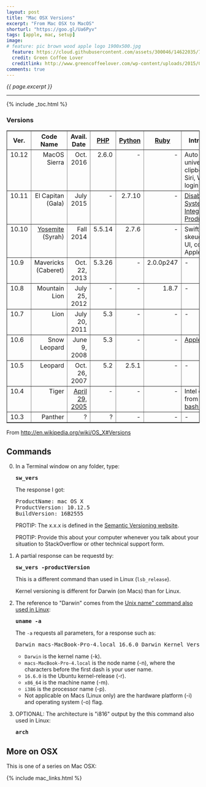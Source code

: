 ```yaml
---
layout: post
title: "Mac OSX Versions"
excerpt: "From Mac OSX to MacOS"
shorturl: "https://goo.gl/Ua6Pyv"
tags: [apple, mac, setup]
image:
# feature: pic brown wood apple logo 1900x500.jpg
  feature: https://cloud.githubusercontent.com/assets/300046/14622035/740efa5c-0584-11e6-9a41-db5b03eaff85.jpg
  credit: Green Coffee Lover
  creditlink: http://www.greencoffeelover.com/wp-content/uploads/2015/03/7.jpg
comments: true
---
```

<i>{{ page.excerpt }}</i>
<hr />

{% include _toc.html %}

<a id="Versionz"></a>

### Versions

<table border="1" cellpadding="4" cellspacing="0">
<tr><th> Ver. </th><th> Code Name </th><th> Avail. Date
</th><th><a href="/php-on-apple-mac-osx/">PHP</a>
</th><th><a href="/python-on-apple-mac-osx/">Python</a>
</th><th><a href="/ruby-on-apple-mac-osx/">Ruby</a>
</th><th> Introduced
</th></tr>
<tr valign="top"><td> 10.12
</td><td align="right"> MacOS<br />Sierra
</td><td align="right"> Oct. 2016
</td><td align="right"> 2.6.0
</td><td align="right"> -
</td><td align="right"> -
</td><td align="left"> Auto unlock, universal clipboard, Siri, Watch login
</td></tr>
<tr valign="top"><td> 10.11
</td><td align="right"> El Capitan (Gala)
</td><td align="right"> July 2015
</td><td align="right"> -
</td><td align="right"> 2.7.10
</td><td align="right"> -
</td><td align="left"> <a href="#ElCapitanSIP">Disable System Integrity Production</a>
</td></tr>
<tr valign="top"><td> 10.10
</td><td align="right"><a target="_blank" rel="amphtml" href="http://www.wikiwand.com/en/OS_X_Yosemite">Yosemite</a> (Syrah)
</td><td align="right"> Fall 2014
</td><td align="right"> 5.5.14
</td><td align="right"> 2.7.6
</td><td align="right"> -
</td><td align="left"> Swift, non-skeuomorphic UI, connect Apple </td></tr>
<tr valign="top"><td> 10.9
</td><td align="right"> Mavericks (Caberet)
</td><td align="right"> Oct. 22, 2013
</td><td align="right"> 5.3.26
</td><td align="right"> -
</td><td align="right"> 2.0.0p247
</td><td align="left"> - </td></tr>
<tr valign="top"><td> 10.8 </td><td align="right"> Mountain Lion
</td><td align="right"> July 25, 2012
</td><td align="right"> -
</td><td align="right"> -
</td><td align="right"> 1.8.7
</td><td align="left"> - </td></tr>
<tr valign="top"><td> 10.7 </td><td align="right"> Lion
</td><td align="right"> July 20, 2011
</td><td align="right"> 5.3
</td><td align="right"> -
</td><td align="right"> -
</td><td align="left"> - </td></tr>
<tr valign="top"><td> 10.6 </td><td align="right"> Snow Leopard
</td><td align="right"> June 9, 2008
</td><td align="right"> 5.3
</td><td align="right"> -
</td><td align="right"> -
</td><td align="left"> <a href="#AppleStore">Apple Store</a> </td></tr>
<tr valign="top"><td> 10.5 </td><td align="right"> Leopard
</td><td align="right"> Oct. 26, 2007
</td><td align="right"> 5.2
</td><td align="right"> 2.5.1
</td><td align="right"> -
</td><td align="left"> - </td></tr>
<tr valign="top"><td> 10.4 </td><td align="right"> Tiger
</td><td align="right"> <a target="_blank" href="https://en.wikipedia.org/wiki/Mac_OS_X_Tiger">April 29, 2005</a>
</td><td align="right"> -
</td><td align="right"> -
</td><td align="right"> -
</td><td align="left"> Intel chip; from tsch to <a href="#BashShell">bash shell</a></td></tr>
<tr valign="top"><td> 10.3 </td><td align="right"> Panther
</td><td align="right"> ?
</td><td align="right"> ?
</td><td align="right"> -
</td><td align="right"> -
</td><td align="left"> - </td></tr>
</table>

From <a target="_blank" rel="amphtml" href="http://en.wikipedia.org/wiki/OS_X#Versions">
http://en.wikipedia.org/wiki/OS_X#Versions</a>


<a id="MacVer"></a>

## Commands #

0. In a Terminal window on any folder, type:

   <pre><strong>sw_vers
   </strong></pre>

   The response I got:

   <pre>ProductName: mac OS X
   ProductVersion: 10.12.5
   BuildVersion: 16B2555
   </pre>

   PROTIP: The x.x.x is defined in the <a target="_blank" rel="amphtml" href="http://ssemver.org/">
   Semantic Versioning website</a>.

   PROTIP: Provide this about your computer whenever you talk about your situation to StackOverflow or other technical support form.

0. A partial response can be requestd by:

   <pre><strong>sw_vers -productVersion
   </strong></pre>

   This is a different command than used in Linux (`lsb_release`).

   Kernel versioning is different for Darwin (on Macs) than for Linux.

0. The reference to "Darwin" comes from the 
   <a target="_blank" href="http://man7.org/linux/man-pages/man2/uname.2.html">
   Unix name" command also used in Linux</a>:

   <pre><strong>uname -a
   </strong></pre>

   The `-a` requests all parameters, for a response such as:

   <pre>Darwin macs-MacBook-Pro-4.local 16.6.0 Darwin Kernel Version 16.6.0: Fri Apr 14 16:21:16 PDT 2017; root:xnu-3789.60.24~6/RELEASE_X86_64 x86_64
   </pre>

   * `Darwin` is the kernel name (-k).
   * `macs-MacBook-Pro-4.local` is the node name (-n), where the characters
   before the first dash is your user name.
   * `16.6.0` is the Ubuntu kernel-release (-r).
   * `x86_64` is the machine name (-m).
   * `i386` is the processor name (-p).
   * Not applicable on Macs (Linux only) are the hardware platform (-i) and operating system (-o) flag.

0. OPTIONAL: The architecture is "i816" output by the 
   this command also used in Linux:

   <pre><strong>arch
   </strong></pre>




## More on OSX

This is one of a series on Mac OSX:

{% include mac_links.html %}

